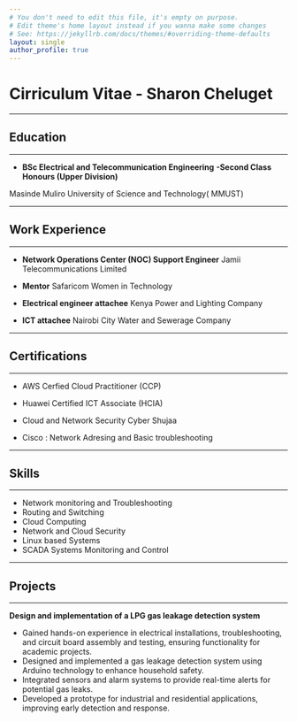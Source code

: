 ```yaml
---
# You don't need to edit this file, it's empty on purpose.
# Edit theme's home layout instead if you wanna make some changes
# See: https://jekyllrb.com/docs/themes/#overriding-theme-defaults
layout: single
author_profile: true
---
```

# **Cirriculum Vitae  - Sharon Cheluget**
---
## **Education**
---

- **BSc Electrical and Telecommunication Engineering** **-Second Class Honours (Upper Division)**

Masinde Muliro University of Science and Technology( MMUST)

----
## **Work Experience**
---
- **Network Operations Center (NOC) Support Engineer** Jamii Telecommunications Limited 

- **Mentor** Safaricom Women in Technology

- **Electrical engineer attachee** Kenya Power and Lighting Company

- **ICT attachee** Nairobi City Water and Sewerage Company

----
## **Certifications**
---

-  AWS Cerfied Cloud Practitioner (CCP)

- Huawei Certified ICT Associate (HCIA)
  
- Cloud and Network Security Cyber Shujaa

- Cisco : Network Adresing and Basic troubleshooting

 ---
## Skills
 ---
 - Network monitoring and Troubleshooting
 - Routing and Switching
 - Cloud Computing
 - Network and Cloud Security
 - Linux based Systems
 - SCADA Systems Monitoring and Control

 ---
## Projects
 ---
 
 **Design and implementation of a LPG gas leakage detection system**
 - Gained hands-on experience in electrical installations, troubleshooting, and circuit board assembly and testing, ensuring functionality for academic projects.
- Designed and implemented a gas leakage detection system using Arduino technology to enhance household safety.
- Integrated sensors and alarm systems to provide real-time alerts for potential gas leaks.
- Developed a prototype for industrial and residential applications, improving early detection and response.
 





